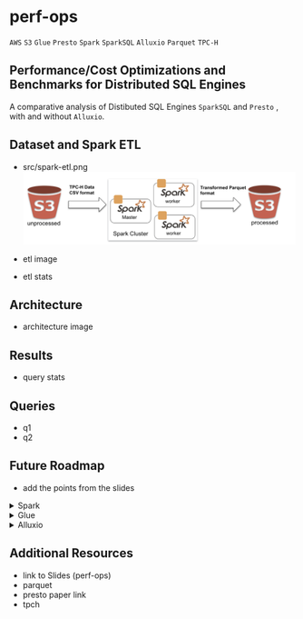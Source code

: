 # perf-ops

`AWS` `S3` `Glue` `Presto` `Spark` `SparkSQL` `Alluxio` `Parquet` `TPC-H`

## Performance/Cost Optimizations and Benchmarks for Distributed SQL Engines

A comparative analysis of Distibuted SQL Engines `SparkSQL` and `Presto` , with and without `Alluxio`.

## Dataset and Spark ETL

- src/spark-etl.png
  ![spark-etl](spark-etl.png)

- etl image
- etl stats

## Architecture

- architecture image

## Results

- query stats

## Queries

- q1
- q2

## Future Roadmap

- add the points from the slides

<details>
  <summary>Spark</summary>
  
  ## Heading
  1. A numbered
  2. list
     * With some
     * Sub bullets
</details>

<details>
  <summary>Glue</summary>
  
  ## Heading
  1. A numbered
  2. list
     * With some
     * Sub bullets
</details>

<details>
  <summary>Alluxio</summary>
  
  ## Heading
  1. A numbered
  2. list
     * With some
     * Sub bullets
</details>

## Additional Resources

- link to Slides (perf-ops)
- parquet
- presto paper link
- tpch
